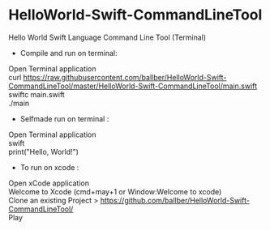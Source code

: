 # HelloWorld-Swift-CommandLineTool
Hello World Swift Language Command Line Tool (Terminal)

- Compile and run on terminal: 

Open Terminal application  
curl https://raw.githubusercontent.com/ballber/HelloWorld-Swift-CommandLineTool/master/HelloWorld-Swift-CommandLineTool/main.swift  
swiftc main.swift  
./main  

- Selfmade run on terminal : 

Open Terminal application  
swift  
print("Hello, World!")  

- To run on xcode :

Open xCode application  
Welcome to Xcode (cmd+may+1 or Window:Welcome to xcode)  
Clone an existing Project > https://github.com/ballber/HelloWorld-Swift-CommandLineTool/  
Play  
